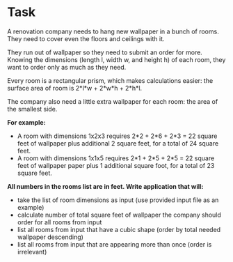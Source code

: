 # Task

A renovation company needs to hang new wallpaper in a bunch of rooms. They need to cover even the floors and ceilings with it.

They run out of wallpaper so they need to submit an order for more. Knowing the dimensions (length l, width w, and height h) of each room, they want to order only as much as they need.

Every room is a rectangular prism, which makes calculations easier: the surface area of room is 2\*l\*w + 2\*w\*h + 2\*h\*l.

The company also need a little extra wallpaper for each room: the area of the smallest side.

**For example:**
- A room with dimensions 1x2x3 requires 2\*2 + 2\*6 + 2\*3 = 22 square feet of wallpaper plus additional 2 square feet, for a total of 24 square feet.
- A room with dimensions 1x1x5 requires 2\*1 + 2\*5 + 2\*5 = 22 square feet of wallpaper paper plus 1 additional square foot, for a total of 23 square feet.

**All numbers in the rooms list are in feet. Write application that will:**
- take the list of room dimensions as input (use provided input file as an example)
- calculate number of total square feet of wallpaper the company should order for all rooms from input
- list all rooms from input that have a cubic shape (order by total needed wallpaper descending)
- list all rooms from input that are appearing more than once (order is irrelevant)
